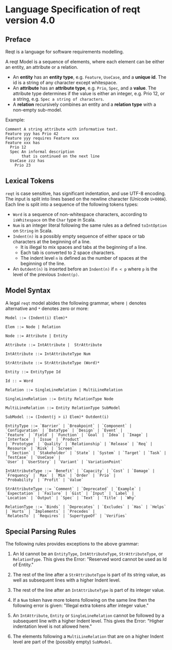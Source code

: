 # Language Specification of reqt version 4.0
## Preface

Reqt is a language for software requirements modelling.

A reqt Model is a sequence of elements, where each element can be either an entity, an attribute or a relation.
* An **entity** has an **entity type**, e.g. `Feature`, `UseCase`, and a **unique id**. The id is a string of any character except whitespace.
* An **attribute** has an **attribute type**, e.g. `Prio`, `Spec`, and a **value**. The attribute type determines if the value is either an integer, e.g. Prio 12, or a string, e.g. `Spec a string of characters`.
* A **relation** recursively combines an entity and a **relation type** with a non-empty sub-model. 

Example:
```
Comment A string attribute with informative text.
Feature yyy has Prio 42
Feature yyy requires Feature xxx
Feature xxx has 
  Prio 12
  Spec An informal description
       that is continued on the next line
  UseCase zzz has
    Prio 23
```

## Lexical Tokens

`reqt` is case sensitive, has significant indentation, and use UTF-8 encoding. 
The input is split into lines based on the newline character (Unicode `U+000A`). 
Each line is split into a sequence of the following tokens types:

* `Word` is a sequence of non-whitespace characters, according to `isWhitespace` on the `Char` type in Scala.
* `Num` is an integer literal following the same rules as a defined `toIntOption` on `String` in Scala.
* `Indent(n)` is a possibly empty sequence of either space or tab characters at the beginning of a line. 
  - It is illegal to mix spaces and tabs at the beginning of a line. 
  - Each tab is converted to 2 space characters.
  - The indent level `n` is defined as the number of spaces at the beginning of the line.
* An `Outdent(n)` is inserted before an `Indent(n)` if `n < p` where `p` is the level of the previous `Indent(p)`.


## Model Syntax

A legal `reqt` model abides the following grammar, where `|` denotes alternative and `*` denotes zero or more: 
```
Model ::= (Indent(i) Elem)*

Elem ::= Node | Relation

Node ::= Attribute | Entity

Attribute ::= IntAttribute |  StrAttribute

IntAttribute ::= IntAttributeType Num

StrAttribute ::= StrAttributeType (Word)*

Entity ::= EntityType Id

Id :: = Word

Relation ::= SingleLineRelation | MultiLineRelation

SingleLineRelation ::= Entity RelationType Node

MultiLineRelation ::= Entity RelationType SubModel

SubModel ::= (Indent(j > i) Elem)* Outdent(i)

EntityType ::= `Barrier` | `Breakpoint` | `Component` | `Configuration` | `DataType` | `Design` | `Event` | 
`Feature` | `Field` | `Function` | `Goal` | `Idea` | `Image` | `Interface` | `Issue` | `Product` 
| `Prototype` | `Quality` | `Relationship` | `Release` | `Req` | `Resource` | `Risk` | `Screen` 
| `Section` | `Stakeholder` | `State` | `System` | `Target` | `Task` | `TestCase` | `UseCase` | 
`User` | `UserStory` | `Variant` | `VariationPoint`

IntAttributeType ::= `Benefit` | `Capacity` | `Cost` | `Damage` | `Frequency` | `Max` | `Min` | `Order` | `Prio` | 
`Probability` | `Profit` | `Value`

StrAttributeType ::= `Comment` | `Deprecated` | `Example` | `Expectation` | `Failure` | `Gist` | `Input` | `Label` | 
`Location` | `Output` | `Spec` | `Text` | `Title` | `Why`

RelationType ::= `Binds` | `Deprecates` | `Excludes` | `Has` | `Helps` | `Hurts` | `Implements` | `Precedes` | 
`RelatesTo` | `Requires` | `SupertypeOf` | `Verifies`
```

## Special Parsing Rules

The following rules provides exceptions to the above grammar: 

1. An Id cannot be an `EntityType`, `IntAttributeType`, `StrAttributeType`, or `RelationType`.
This gives the Error: "Reserved word cannot be used as Id of Entity."

2. The rest of the line after a `StrAttributeType` is part of its string value,
as well as subsequent lines with a higher Indent level.

3. The rest of the line after an `IntAttributeType` is part of its integer value. 

4. If a `Num` token have more tokens following on the same line then the following error is given:
"Illegal extra tokens after integer value."

4. An `IntAttribute`, `Entity` or `SingleLineRelation` cannot be followed by a subsequent line with a higher Indent level.
This gives the Error: "Higher indentation level is not allowed here."

5. The elements following a `MultiLineRelation` that are on a higher Indent level are part of the (possibly empty) `SubModel`.
